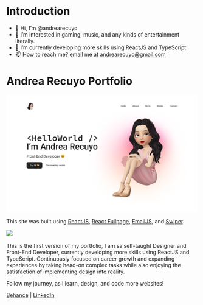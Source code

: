 # Introduction #
- 👋 Hi, I’m @andrearecuyo
- 👀 I’m interested in gaming, music, and any kinds of entertainment literally.
- 🌱 I’m currently developing more skills using ReactJS and TypeScript.
- 📫 How to reach me? email me at andrearecuyo@gmail.com

# Andrea Recuyo Portfolio #

<img src="https://raw.githubusercontent.com/andrearecuyo/andrearecuyoportfolio/main/src/assets/img/hero.png">

This site was built using [ReactJS](https://reactjs.org/), [React Fullpage](https://github.com/alvarotrigo/react-fullpage), [EmailJS](https://www.emailjs.com/), and [Swiper](https://swiperjs.com/).

<img src="https://cdn.freelogovectors.net/wp-content/uploads/2018/12/react-logo.png" width="200">

This is the first version of my portfolio, I am sa self-taught Designer and Front-End Developer, currently developing more skills using ReactJS and TypeScript. Continuously focused on career growth and expanding experiences by taking head-on complex tasks while also enjoying the satisfaction of implementing design into reality.

Follow my journey, as I learn, design, and code more websites!

[Behance](https://www.behance.net/andrearecuyo) |
[LinkedIn](https://www.linkedin.com/in/andrearecuyo/)
